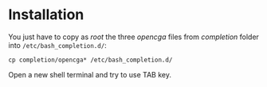 
# Installation

You just have to copy as _root_ the three _opencga_ files from _completion_ folder into `/etc/bash_completion.d/`:

    cp completion/opencga* /etc/bash_completion.d/
    
Open a new shell terminal and try to use TAB key.